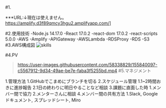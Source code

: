 #1.

***URL:↓現在は使えません。
   https://amplify.d3f89qmcy3hgu2.amplifyapp.com/]

#2.使用技術
-Node.js 14.17.0
-React 17.0.2
-react-dom 17.0.2
-react-scripts 5.0.0
-AWS
 -Amplify
 -APIGateway
 -AWSLambda
 -RDSProxy
 -RDS
 -S3
#3.AWS構成図
 ![skills](https://user-images.githubusercontent.com/58338829/158550308-f7ee4a19-41a3-4d6b-9875-425d916b1c09.png)

#4.PV
>https://user-images.githubusercontent.com/58338829/155840097-c5567912-9d34-49ae-be7e-faba3f5255bd.mp4
#5.マネジメント

1.管理方法
  1.GitHubでこまめにブランチを切る
2.スケジュール管理
  1.1~2時間おきに進捗報告
  2.1日の終わりに明日やることなど相談
3.課題に直面した時
  1.メンバー間で協力
  2.メンターさんに相談
4.メンバー間の共有方法
  1.Slack, Google ドキュメント, スプレッドシート, Miro



